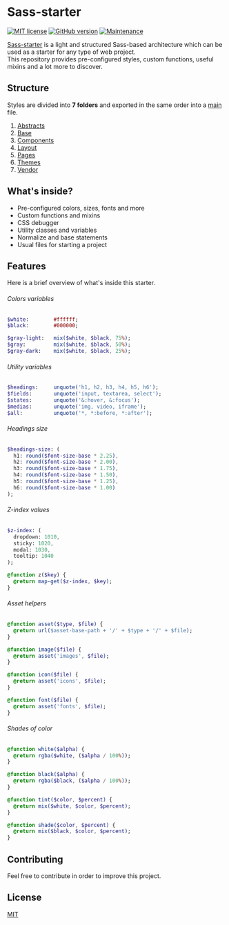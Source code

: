# Sass-starter

[![MIT license](https://img.shields.io/badge/License-MIT-blue.svg)](https://github.com/VeronQ/sass-starter/blob/master/LICENSE)
[![GitHub version](https://d25lcipzij17d.cloudfront.net/badge.svg?id=gh&type=6&v=1.0.0)](https://github.com/VeronQ/sass-starter/releases)
[![Maintenance](https://img.shields.io/badge/Maintained%3F-yes-green.svg)](https://github.com/veronQ/sass-starter/graphs/commit-activity)

[Sass-starter](https://github.com/VeronQ/sass-starter) is a light and structured Sass-based architecture which can be used as a starter for any type of web project.  
This repository provides pre-configured styles, custom functions, useful mixins and a lot more to discover.

## Structure

Styles are divided into **7 folders** and exported in the same order into a [main](https://github.com/VeronQ/sass-starter/blob/master/main.scss) file.

1. [Abstracts](https://github.com/VeronQ/sass-starter/tree/master/abstracts)
2. [Base](https://github.com/VeronQ/sass-starter/tree/master/base)
3. [Components](https://github.com/VeronQ/sass-starter/tree/master/components)
4. [Layout](https://github.com/VeronQ/sass-starter/tree/master/layout)
5. [Pages](https://github.com/VeronQ/sass-starter/tree/master/pages)
6. [Themes](https://github.com/VeronQ/sass-starter/tree/master/themes)
7. [Vendor](https://github.com/VeronQ/sass-starter/tree/master/vendor)

## What's inside?

* Pre-configured colors, sizes, fonts and more
* Custom functions and mixins
* CSS debugger
* Utility classes and variables
* Normalize and base statements
* Usual files for starting a project

## Features

Here is a brief overview of what's inside this starter.

###### Colors variables
```sass
$white:        #ffffff;
$black:        #000000;

$gray-light:   mix($white, $black, 75%);
$gray:         mix($white, $black, 50%);
$gray-dark:    mix($white, $black, 25%);
```

###### Utility variables
```sass
$headings:     unquote('h1, h2, h3, h4, h5, h6');
$fields:       unquote('input, textarea, select');
$states:       unquote('&:hover, &:focus');
$medias:       unquote('img, video, iframe');
$all:          unquote('*, *:before, *:after');
```

###### Headings size
```sass
$headings-size: (
  h1: round($font-size-base * 2.25),
  h2: round($font-size-base * 2.00),
  h3: round($font-size-base * 1.75),
  h4: round($font-size-base * 1.50),
  h5: round($font-size-base * 1.25),
  h6: round($font-size-base * 1.00)
);
```

###### Z-index values
```sass
$z-index: (
  dropdown: 1010,
  sticky: 1020,
  modal: 1030,
  tooltip: 1040
);

@function z($key) {
  @return map-get($z-index, $key);
}
```

###### Asset helpers
```sass
@function asset($type, $file) {
  @return url($asset-base-path + '/' + $type + '/' + $file);
}

@function image($file) {
  @return asset('images', $file);
}

@function icon($file) {
  @return asset('icons', $file);
}

@function font($file) {
  @return asset('fonts', $file);
}
```

###### Shades of color
```sass
@function white($alpha) {
  @return rgba($white, ($alpha / 100%));
}

@function black($alpha) {
  @return rgba($black, ($alpha / 100%));
}

@function tint($color, $percent) {
  @return mix($white, $color, $percent);
}

@function shade($color, $percent) {
  @return mix($black, $color, $percent);
}
```

## Contributing

Feel free to contribute in order to improve this project.


## License
[MIT](https://github.com/VeronQ/sass-starter/blob/master/LICENSE)
